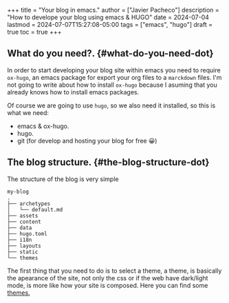 +++
title = "Your blog in emacs."
author = ["Javier Pacheco"]
description = "How to develope your blog using emacs & HUGO"
date = 2024-07-04
lastmod = 2024-07-07T15:27:08-05:00
tags = ["emacs", "hugo"]
draft = true
toc = true
+++

## What do you need?. {#what-do-you-need-dot}

In order to start developing your blog site within emacs you need to require `ox-hugo`, an emacs package for export your org files to a `marckdown` files. I'm not going to write about how to install `ox-hugo` because I asuming that you already knows how to install emacs packages.

Of course we are going to use `hugo`, so we also need it installed, so this is what we need:

-   emacs &amp; ox-hugo.
-   hugo.
-   git (for develop and hosting your blog for free 😀)


## The blog structure. {#the-blog-structure-dot}

The structure of the blog is very simple

```text
my-blog
.
├── archetypes
│   └── default.md
├── assets
├── content
├── data
├── hugo.toml
├── i18n
├── layouts
├── static
└── themes
```

The first thing that you need to do is to select a theme, a theme, is basically the apearance of the site, not only the css or if the web have dark/light mode, is more like how your site is composed. Here you can find some [themes.](https:themes.gohugo.io/)
